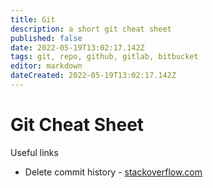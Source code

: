 ```yaml
---
title: Git
description: a short git cheat sheet
published: false
date: 2022-05-19T13:02:17.142Z
tags: git, repo, github, gitlab, bitbucket
editor: markdown
dateCreated: 2022-05-19T13:02:17.142Z
---
```


# Git Cheat Sheet
Useful links
- Delete commit history - [stackoverflow.com](https://stackoverflow.com/questions/13716658/how-to-delete-all-commit-history-in-github/26000395#26000395)